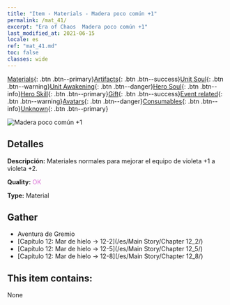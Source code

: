 ```yaml
---
title: "Item - Materials - Madera poco común +1"
permalink: /mat_41/
excerpt: "Era of Chaos  Madera poco común +1"
last_modified_at: 2021-06-15
locale: es
ref: "mat_41.md"
toc: false
classes: wide
---
```

 [Materials](/ItemsES/){: .btn .btn--primary}[Artifacts](/ItemsES/Artifacts/){: .btn .btn--success}[Unit Soul](/ItemsES/UnitSoul/){: .btn .btn--warning}[Unit Awakening](/ItemsES/UnitAwakening/){: .btn .btn--danger}[Hero Soul](/ItemsES/HeroSoul/){: .btn .btn--info}[Hero Skill](/ItemsES/HeroSkill/){: .btn .btn--primary}[Gift](/ItemsES/Gift/){: .btn .btn--success}[Event related](/ItemsES/Events/){: .btn .btn--warning}[Avatars](/ItemsES/Avatars/){: .btn .btn--danger}[Consumables](/ItemsES/Consumables/){: .btn .btn--info}[Unknown](/ItemsES/Unknown/){: .btn .btn--primary}

 ![Madera poco común +1](/images/t/i_cailiao_mucai2.png)

## Detalles
 **Descripción:** Materiales normales para mejorar el equipo de violeta +1 a violeta +2.

 **Quality:** <span style="color: #DA70D6">OK</span>

 **Type:** Material

## Gather

*    Aventura de Gremio 
*    [Capítulo 12: Mar de hielo -> 12-2](/es/Main Story/Chapter 12_2/) 
*    [Capítulo 12: Mar de hielo -> 12-5](/es/Main Story/Chapter 12_5/) 
*    [Capítulo 12: Mar de hielo -> 12-8](/es/Main Story/Chapter 12_8/) 

## This item contains:

  None

